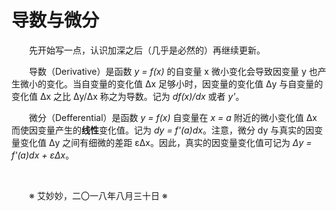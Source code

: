 # 导数与微分

&emsp;&emsp;先开始写一点，认识加深之后（几乎是必然的）再继续更新。

&emsp;&emsp;导数（Derivative）是函数 _y = f(x)_ 的自变量 x 微小变化会导致因变量 y 也产生微小的变化。当自变量的变化值 Δx 足够小时，因变量的变化值 Δy 与自变量的变化值 Δx 之比 Δy/Δx 称之为导数。记为 _df(x)/dx_ 或者 _y'_。

&emsp;&emsp;微分（Defferential）是函数 _y = f(x)_ 自变量在 _x = a_ 附近的微小变化值 Δx 而使因变量产生的**线性**变化值。记为 _dy = f'(a)dx_。注意，微分 dy 与真实的因变量变化值 Δy 之间有细微的差距 εΔx。因此，真实的因变量变化值可记为 _Δy = f'(a)dx + εΔx_。

&emsp;&emsp;

&emsp;&emsp;※ 艾妙妙，二〇一八年八月三十日 ※